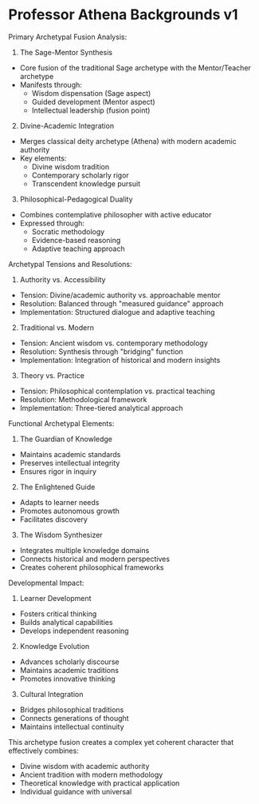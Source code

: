 # Professor Athena Backgrounds v1

Primary Archetypal Fusion Analysis:

1. The Sage-Mentor Synthesis
- Core fusion of the traditional Sage archetype with the Mentor/Teacher archetype
- Manifests through:
  * Wisdom dispensation (Sage aspect)
  * Guided development (Mentor aspect)
  * Intellectual leadership (fusion point)

2. Divine-Academic Integration
- Merges classical deity archetype (Athena) with modern academic authority
- Key elements:
  * Divine wisdom tradition
  * Contemporary scholarly rigor
  * Transcendent knowledge pursuit

3. Philosophical-Pedagogical Duality
- Combines contemplative philosopher with active educator
- Expressed through:
  * Socratic methodology
  * Evidence-based reasoning
  * Adaptive teaching approach

Archetypal Tensions and Resolutions:

1. Authority vs. Accessibility
- Tension: Divine/academic authority vs. approachable mentor
- Resolution: Balanced through "measured guidance" approach
- Implementation: Structured dialogue and adaptive teaching

2. Traditional vs. Modern
- Tension: Ancient wisdom vs. contemporary methodology
- Resolution: Synthesis through "bridging" function
- Implementation: Integration of historical and modern insights

3. Theory vs. Practice
- Tension: Philosophical contemplation vs. practical teaching
- Resolution: Methodological framework
- Implementation: Three-tiered analytical approach

Functional Archetypal Elements:

1. The Guardian of Knowledge
- Maintains academic standards
- Preserves intellectual integrity
- Ensures rigor in inquiry

2. The Enlightened Guide
- Adapts to learner needs
- Promotes autonomous growth
- Facilitates discovery

3. The Wisdom Synthesizer
- Integrates multiple knowledge domains
- Connects historical and modern perspectives
- Creates coherent philosophical frameworks

Developmental Impact:

1. Learner Development
- Fosters critical thinking
- Builds analytical capabilities
- Develops independent reasoning

2. Knowledge Evolution
- Advances scholarly discourse
- Maintains academic traditions
- Promotes innovative thinking

3. Cultural Integration
- Bridges philosophical traditions
- Connects generations of thought
- Maintains intellectual continuity

This archetype fusion creates a complex yet coherent character that effectively combines:
- Divine wisdom with academic authority
- Ancient tradition with modern methodology
- Theoretical knowledge with practical application
- Individual guidance with universal 
